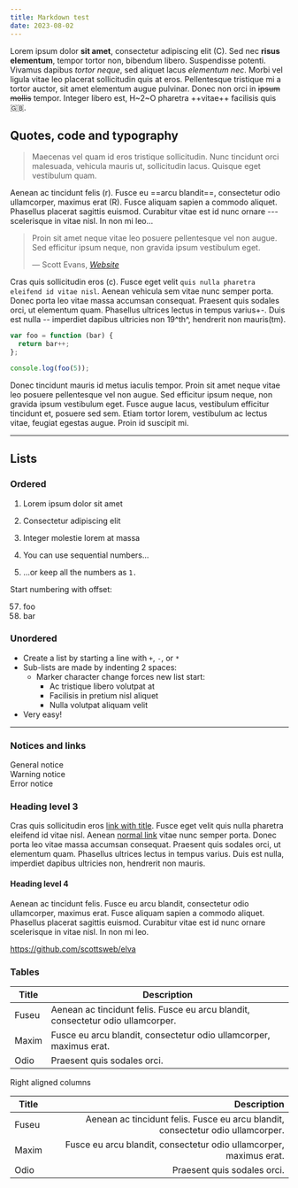 ```yaml
---
title: Markdown test
date: 2023-08-02
---
```


Lorem ipsum dolor **sit amet**, consectetur adipiscing elit (C). Sed nec __risus elementum__, tempor tortor non, bibendum libero. Suspendisse potenti. Vivamus dapibus *tortor neque*, sed aliquet lacus _elementum nec_. Morbi vel ligula vitae leo placerat sollicitudin quis at eros. Pellentesque tristique mi a tortor auctor, sit amet elementum augue pulvinar. Donec non orci in ~~ipsum mollis~~ tempor. Integer libero est, H~2~O pharetra ++vitae++ facilisis quis 🇬🇧.

## Quotes, code and typography

> Maecenas vel quam id eros tristique sollicitudin. Nunc tincidunt orci malesuada, vehicula mauris ut, sollicitudin lacus. Quisque eget vestibulum quam. 

Aenean ac tincidunt felis (r). Fusce eu ==arcu blandit==, consectetur odio ullamcorper, maximus erat (R). Fusce aliquam sapien a commodo aliquet. Phasellus placerat sagittis euismod. Curabitur vitae est id nunc ornare --- scelerisque in vitae nisl. In non mi leo...

<!-- FM:Snippet:Start data:{"id":"Quote","fields":[{"name":"quote","value":"Maecenas vel quam id eros tristique sollicitudin. Nunc tincidunt orci malesuada, vehicula mauris ut, sollicitudin lacus. Quisque eget vestibulum quam."},{"name":"author","value":"Scott Evans"},{"name":"cite","value":"Website"},{"name":"url","value":"https://scott.ee"}]} -->
<blockquote>
  <p>Proin sit amet neque vitae leo posuere pellentesque vel non augue. Sed efficitur ipsum neque, non gravida ipsum vestibulum eget.</p>
  <figcaption>— Scott Evans, <cite><a href="https://scott.ee">Website</a></cite></figcaption>
</blockquote>
<!-- FM:Snippet:End -->

Cras quis sollicitudin eros (c). Fusce eget velit `quis nulla pharetra eleifend id vitae nisl`. Aenean vehicula sem vitae nunc semper porta. Donec porta leo vitae massa accumsan consequat. Praesent quis sodales orci, ut elementum quam. Phasellus ultrices lectus in tempus varius+-. Duis est nulla -- imperdiet dapibus ultricies non 19^th^, hendrerit non mauris(tm).

``` js
var foo = function (bar) {
  return bar++;
};

console.log(foo(5));
```

Donec tincidunt mauris id metus iaculis tempor. Proin sit amet neque vitae leo posuere pellentesque vel non augue. Sed efficitur ipsum neque, non gravida ipsum vestibulum eget. Fusce augue lacus, vestibulum efficitur tincidunt et, posuere sed sem. Etiam tortor lorem, vestibulum ac lectus vitae, feugiat egestas augue. Proin id suscipit mi.

---

## Lists

### Ordered

1. Lorem ipsum dolor sit amet
2. Consectetur adipiscing elit
3. Integer molestie lorem at massa


1. You can use sequential numbers...
1. ...or keep all the numbers as `1.`

Start numbering with offset:

57. foo
1. bar

### Unordered

+ Create a list by starting a line with `+`, `-`, or `*`
+ Sub-lists are made by indenting 2 spaces:
  - Marker character change forces new list start:
    * Ac tristique libero volutpat at
    + Facilisis in pretium nisl aliquet
    - Nulla volutpat aliquam velit
+ Very easy!

---

### Notices and links

<div class="notice notice-notice">General notice</div>

<div class="notice notice-warning">Warning notice</div>

<div class="notice notice-error">Error notice</div>

### Heading level 3

Cras quis sollicitudin eros [link with title](https://scott.ee "title text!"). Fusce eget velit quis nulla pharetra eleifend id vitae nisl. Aenean [normal link](https://scott.ee) vitae nunc semper porta. Donec porta leo vitae massa accumsan consequat. Praesent quis sodales orci, ut elementum quam. Phasellus ultrices lectus in tempus varius. Duis est nulla, imperdiet dapibus ultricies non, hendrerit non mauris.

#### Heading level 4

Aenean ac tincidunt felis. Fusce eu arcu blandit, consectetur odio ullamcorper, maximus erat. Fusce aliquam sapien a commodo aliquet. Phasellus placerat sagittis euismod. Curabitur vitae est id nunc ornare scelerisque in vitae nisl. In non mi leo.

https://github.com/scottsweb/elva

### Tables

| Title  | Description |
| ------ | ----------- |
| Fuseu  | Aenean ac tincidunt felis. Fusce eu arcu blandit, consectetur odio ullamcorper. |
| Maxim  | Fusce eu arcu blandit, consectetur odio ullamcorper, maximus erat. |
| Odio   | Praesent quis sodales orci. |

Right aligned columns

| Title  | Description |
| -------| -----------:|
| Fuseu  | Aenean ac tincidunt felis. Fusce eu arcu blandit, consectetur odio ullamcorper. |
| Maxim  | Fusce eu arcu blandit, consectetur odio ullamcorper, maximus erat. |
| Odio   | Praesent quis sodales orci. |
